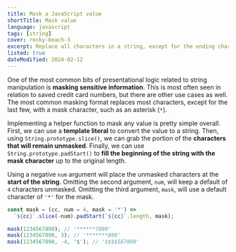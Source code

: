 ```yaml
---
title: Mask a JavaScript value
shortTitle: Mask value
language: javascript
tags: [string]
cover: rocky-beach-3
excerpt: Replace all characters in a string, except for the ending characters, with a mask character.
listed: true
dateModified: 2024-02-12
---
```


One of the most common bits of presentational logic related to string manipulation is **masking sensitive information**. This is most often seen in relation to saved credit card numbers, but there are other use cases as well. The most common masking format replaces most characters, except for the last few, with a mask character, such as an asterisk (`*`).

Implementing a helper function to mask any value is pretty simple overall. First, we can use a **template literal** to convert the value to a string. Then, using `String.prototype.slice()`, we can grab the portion of the **characters that will remain unmasked**. Finally, we can use `String.prototype.padStart()` to **fill the beginning of the string with the mask character** up to the original length.

Using a negative `num` argument will place the unmasked characters at the **start of the string**. Omitting the second argument, `num`, will keep a default of `4` characters unmasked. Omitting the third argument, `mask`, will use a default character of `'*'` for the mask.

```js
const mask = (cc, num = 4, mask = '*') =>
  `${cc}`.slice(-num).padStart(`${cc}`.length, mask);

mask(1234567890); // '******7890'
mask(1234567890, 3); // '*******890'
mask(1234567890, -4, '$'); // '$$$$567890'
```
